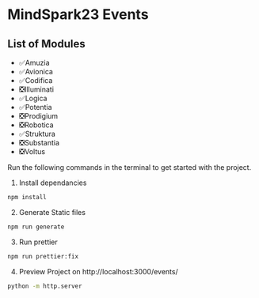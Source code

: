 # MindSpark23 Events

## List of Modules
- ✅Amuzia
- ✅Avionica
- ✅Codifica
- ❎Illuminati
- ✅Logica
- ✅Potentia
- ❎Prodigium
- ❎Robotica
- ✅Struktura
- ❎Substantia
- ❎Voltus

Run the following commands in the terminal to get started with the project.

1. Install dependancies

```bash
npm install
```

2. Generate Static files

```bash
npm run generate
```

3. Run prettier

```bash
npm run prettier:fix
```

4. Preview Project on http://localhost:3000/events/

```bash
python -m http.server
``` 
